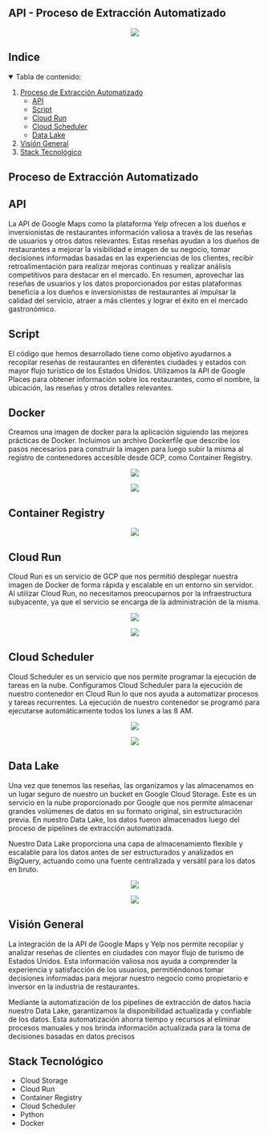
## API - Proceso de Extracción Automatizado

<p align="center">
  <img src="https://github.com/Adapa22/PF-YelpGoogleMaps/blob/main/src/apir.PNG">
</p>

<!-- TABLA DE CONTENIDO -->
## Indice
<details open="open">
  <summary>Tabla de contenido: </summary>
  <ol>
    <li>
      <a href="#Proceso-de-Extracción-Automatizado">Proceso de Extracción Automatizado</a>
      <ul>
        <li><a href="#API">API</a></li>
        <li><a href="#Script">Script</a></li>
        <li><a href="#Cloud-Run">Cloud Run</a></li>
        <li><a href="#Cloud-Scheduler">Cloud Scheduler</a></li>
        <li><a href="#Data-Lake">Data Lake</a></li>
      </ul> 
    </li>
    <li>
      <a href="#Visión-General">Visión General</a>
    </li>
    <li>
      <a href="#Stack-Tecnológico">Stack Tecnológico</a>
    </li>
  </ol>
</details>

## Proceso de Extracción Automatizado
## API 
La API de Google Maps como la plataforma Yelp ofrecen a los dueños e inversionistas de restaurantes información valiosa a través de las reseñas de usuarios y otros datos relevantes. Estas reseñas ayudan a los dueños de restaurantes a mejorar la visibilidad e imagen de su negocio, tomar decisiones informadas basadas en las experiencias de los clientes, recibir retroalimentación para realizar mejoras continuas y realizar análisis competitivos para destacar en el mercado. En resumen, aprovechar las reseñas de usuarios y los datos proporcionados por estas plataformas beneficia a los dueños e inversionistas de restaurantes al impulsar la calidad del servicio, atraer a más clientes y lograr el éxito en el mercado gastronómico.

## Script
El código que hemos desarrollado tiene como objetivo ayudarnos a recopilar reseñas de restaurantes en diferentes ciudades y estados con mayor flujo turístico de los Estados Unidos. Utilizamos la API de Google Places para obtener información sobre los restaurantes, como el nombre, la ubicación, las reseñas y otros detalles relevantes.

## Docker
Creamos una imagen de docker para la aplicación siguiendo las mejores prácticas de Docker. Incluimos un archivo Dockerfile que describe los pasos necesarios para construir la imagen para luego subir la misma al registro de contenedores accesible desde GCP, como Container Registry.

<p align="center">
  <img src="https://github.com/Adapa22/PF-YelpGoogleMaps/blob/main/src/docker.gif">
</p>

<p align="center">
  <img src="https://github.com/Adapa22/PF-YelpGoogleMaps/blob/main/src/docker2.gif">
</p>

## Container Registry
<p align="center">
  <img src="https://github.com/Adapa22/PF-YelpGoogleMaps/blob/main/src/cregistry.PNG">
</p>

## Cloud Run
Cloud Run es un servicio de GCP que nos permitió desplegar nuestra imagen de Docker de forma rápida y escalable en un entorno sin servidor. Al utilizar Cloud Run, no necesitamos preocuparnos por la infraestructura subyacente, ya que el servicio se encarga de la administración de la misma. 

<p align="center">
  <img src="https://github.com/Adapa22/PF-YelpGoogleMaps/blob/main/src/crun.PNG">
</p>

<p align="center">
  <img src="https://github.com/Adapa22/PF-YelpGoogleMaps/blob/main/src/crun.gif">
</p>

## Cloud Scheduler
Cloud Scheduler es un servicio que nos permite programar la ejecución de tareas en la nube. Configuramos Cloud Scheduler para la ejecución de nuestro contenedor en Cloud Run  lo que nos ayuda a automatizar procesos y tareas recurrentes. La ejecución de nuestro contenedor se programó para ejecutarse automáticamente todos los lunes a las 8 AM.

<p align="center">
  <img src="https://github.com/Adapa22/PF-YelpGoogleMaps/blob/main/src/cschh.PNG">
</p>

<p align="center">
  <img src="https://github.com/Adapa22/PF-YelpGoogleMaps/blob/main/src/csch1.gif">
</p>

## Data Lake
Una vez que tenemos las reseñas, las organizamos y las almacenamos en un lugar seguro de nuestro un bucket en Google Cloud Storage. Este es un servicio en la nube proporcionado por Google que nos permite almacenar grandes volúmenes de datos en su formato original, sin estructuración previa. En nuestro Data Lake, los datos fueron almacenados luego del proceso de pipelines de extracción automatizada.

Nuestro Data Lake proporciona una capa de almacenamiento flexible y escalable para los datos antes de ser estructurados y analizados en BigQuery, actuando como una fuente centralizada y versátil para los datos en bruto.

<p align="center">
  <img src="https://github.com/Adapa22/PF-YelpGoogleMaps/blob/main/src/cstorage.PNG">
</p>

<p align="center">
  <img src="https://github.com/Adapa22/PF-YelpGoogleMaps/blob/main/src/cs11.gif">
</p>

## Visión General
La integración de la API de Google Maps y Yelp nos permite recopilar y analizar reseñas de clientes en ciudades con mayor flujo de turismo de Estados Unidos. Esta información valiosa nos ayuda a comprender la experiencia y satisfacción de los usuarios, permitiéndonos tomar decisiones informadas para mejorar nuestro negocio como propietario e inversor en la industria de restaurantes. 

Mediante la automatización de los pipelines de extracción de datos hacia nuestro Data Lake, garantizamos la disponibilidad actualizada y confiable de los datos. Esta automatización ahorra tiempo y recursos al eliminar procesos manuales y nos brinda información actualizada para la toma de decisiones basadas en datos precisos

## Stack Tecnológico
+ Cloud Storage
+ Cloud Run
+ Container Registry
+ Cloud Scheduler
+ Python
+ Docker




